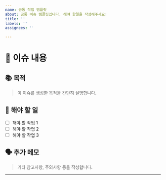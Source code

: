 ```yaml
---
name: 공통 작업 템플릿
about: 공통 이슈 템플릿입니다. 해야 할일을 작성해주세요!
title: ''
labels: ''
assignees: ''

---
```


# 📝 이슈 내용

## 📚 목적
> 이 이슈를 생성한 목적을 간단히 설명합니다.

## 🔨 해야 할 일
- [ ] 해야 할 작업 1
- [ ] 해야 할 작업 2
- [ ] 해야 할 작업 3

## 🗣 추가 메모
> 기타 참고사항, 주의사항 등을 작성합니다.

---
